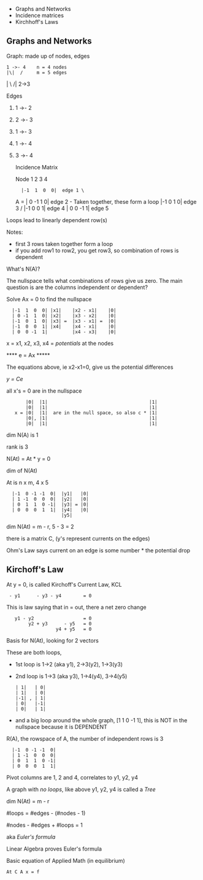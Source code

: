 - Graphs and Networks
- Incidence matrices
- Kirchhoff's Laws


## Graphs and Networks

Graph: made up of nodes, edges

    1 ->- 4    n = 4 nodes
    |\|  /     m = 5 edges
   \| \ /|
    2->3

Edges

1. 1 ->- 2
2. 2 ->- 3
3. 1 ->- 3
4. 1 ->- 4
5. 3 ->- 4


    Incidence Matrix

     Node  1  2  3  4 

         |-1  1  0  0|  edge 1 \
    A =  | 0 -1  1  0|  edge 2  - Taken together, these form a loop
         |-1  0  1  0|  edge 3 /
         |-1  0  0  1|  edge 4
         | 0  0 -1  1|  edge 5        

Loops lead to linearly dependent row(s)

Notes:  
- first 3 rows taken together form a loop
- if you add row1 to row2, you get row3, so combination of rows is dependent        


What's N(A)?

The nullspace tells what combinations of rows give us zero.
The main question is are the columns independent or dependent?

Solve Ax = 0 to find the nullspace

      |-1  1  0  0| |x1|    |x2 - x1|    |0|
      | 0 -1  1  0| |x2|    |x3 - x2|    |0|
      |-1  0  1  0| |x3| =  |x3 - x1| =  |0|
      |-1  0  0  1| |x4|    |x4 - x1|    |0|
      | 0  0 -1  1|         |x4 - x3|    |0|


x = x1, x2, x3, x4 =  _potentials_ at the nodes

**** e = Ax *****

The equations above, ie x2-x1=0, give us the potential differences


*y = Ce*

all x's = 0 are in the nullspace

           |0|  |1|                                     |1|
           |0|  |1|                                     |1|
       x = |0|  |1|  are in the null space, so also c * |1| 
           |0|, |1|                                     |1|
           |0|  |1|                                     |1|

dim N(A) is 1

rank is 3

N(At) = At * y = 0

dim of N(At) 

At is  n x m, 4 x 5

      |-1  0 -1 -1  0|  |y1|   |0|
      | 1 -1  0  0  0|  |y2|   |0|
      | 0  1  1  0 -1|  |y3| = |0|
      | 0  0  0  1  1|  |y4|   |0|
                        |y5|

dim N(At) = m - r, 5 - 3 = 2


there is a matrix C, (y's represent currents on the edges)

Ohm's Law says current on an edge is some number * the potential drop

## Kirchoff's Law

 At y = 0, is called Kirchoff's Current Law, KCL


     - y1      - y3 - y4        = 0

This is law saying that in = out, there a net zero change

       y1 - y2                  = 0
            y2 + y3      - y5   = 0
                      y4 + y5   = 0

Basis for N(At), looking for 2 vectors

These are both loops, 
- 1st loop is 1->2 (aka y1), 2->3(y2), 1->3(y3)
- 2nd loop is 1->3 (aka y3), 1->4(y4), 3->4(y5)

      | 1|   | 0|
      | 1|   | 0|
      |-1| , | 1|
      | 0|   |-1|
      | 0|   | 1|

- and a big loop around the whole graph, [1 1 0 -1 1],
  this is NOT in the nullspace because it is DEPENDENT

R(A), the rowspace of A, the number of independent rows is 3

      |-1  0 -1 -1  0|            
      | 1 -1  0  0  0|            
      | 0  1  1  0 -1|            
      | 0  0  0  1  1|            
                            
Pivot columns are 1, 2 and 4, correlates to y1, y2, y4

A graph with *no loops*, like above y1, y2, y4 is called a _Tree_


dim N(At) = m - r

  #loops = #edges - (#nodes - 1)

  #nodes - #edges + #loops = 1

  aka _Euler's formula_

Linear Algebra proves Euler's formula


Basic equation of Applied Math (in equilibrium)

    At C A x = f


